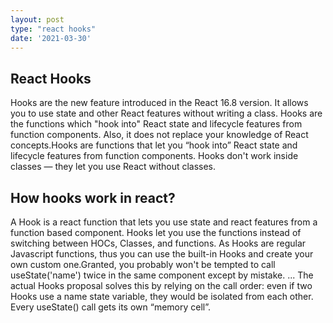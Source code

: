 ```yaml
---
layout: post
type: "react hooks"
date: '2021-03-30'
---
```


## React Hooks

Hooks are the new feature introduced in the React 16.8 version. It allows you to use state and other React features without writing a class. Hooks are the functions which "hook into" React state and lifecycle features from function components. Also, it does not replace your knowledge of React concepts.Hooks are functions that let you “hook into” React state and lifecycle features from function components. Hooks don't work inside classes — they let you use React without classes.

## How hooks work in react?
A Hook is a react function that lets you use state and react features from a function based component. Hooks let you use the functions instead of switching between HOCs, Classes, and functions. As Hooks are regular Javascript functions, thus you can use the built-in Hooks and create your own custom one.Granted, you probably won't be tempted to call useState('name') twice in the same component except by mistake. ... The actual Hooks proposal solves this by relying on the call order: even if two Hooks use a name state variable, they would be isolated from each other. Every useState() call gets its own “memory cell”.
